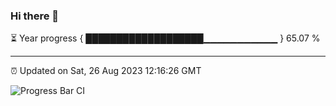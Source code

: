 ### Hi there 👋

⏳ Year progress { ███████████████████▁▁▁▁▁▁▁▁▁▁▁ } 65.07 %

---

⏰ Updated on Sat, 26 Aug 2023 12:16:26 GMT

![Progress Bar CI](https://github.com/liununu/liununu/workflows/Progress%20Bar%20CI/badge.svg)
